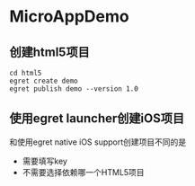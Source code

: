 # MicroAppDemo

## 创建html5项目
    cd html5
    egret create demo
    egret publish demo --version 1.0

## 使用egret launcher创建iOS项目
和使用egret native iOS support创建项目不同的是
- 需要填写key
- 不需要选择依赖哪一个HTML5项目